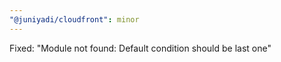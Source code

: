 ```yaml
---
"@juniyadi/cloudfront": minor
---
```


Fixed: "Module not found: Default condition should be last one"